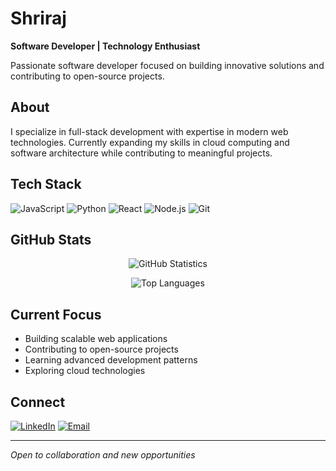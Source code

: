 # Shriraj

**Software Developer | Technology Enthusiast**

Passionate software developer focused on building innovative solutions and contributing to open-source projects.

## About

I specialize in full-stack development with expertise in modern web technologies. Currently expanding my skills in cloud computing and software architecture while contributing to meaningful projects.

## Tech Stack

![JavaScript](https://img.shields.io/badge/-JavaScript-F7DF1E?style=flat-square&logo=javascript&logoColor=black)
![Python](https://img.shields.io/badge/-Python-3776AB?style=flat-square&logo=python&logoColor=white)
![React](https://img.shields.io/badge/-React-61DAFB?style=flat-square&logo=react&logoColor=black)
![Node.js](https://img.shields.io/badge/-Node.js-339933?style=flat-square&logo=node.js&logoColor=white)
![Git](https://img.shields.io/badge/-Git-F05032?style=flat-square&logo=git&logoColor=white)

## GitHub Stats

<div align="center">

![GitHub Statistics](https://github-readme-stats.vercel.app/api?username=Shriraj888&show_icons=true&theme=radical&hide_border=true)

![Top Languages](https://github-readme-stats.vercel.app/api/top-langs/?username=Shriraj888&layout=compact&theme=radical&hide_border=true)

</div>

## Current Focus

- Building scalable web applications
- Contributing to open-source projects  
- Learning advanced development patterns
- Exploring cloud technologies

## Connect

[![LinkedIn](https://img.shields.io/badge/-LinkedIn-0077B5?style=flat-square&logo=linkedin&logoColor=white)](#www.linkedin.com/in/shriraj-patil-75914a2a3)
[![Email](https://img.shields.io/badge/-Email-D14836?style=flat-square&logo=gmail&logoColor=white)](shriraj399@gmail.com)

---

*Open to collaboration and new opportunities*
